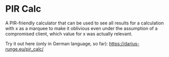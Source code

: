 # PIR Calc
A PIR-friendly calculator that can be used to see all results for a calculation with x as a marquee to make it oblivious even under the assumption of a compromised client, which value for x was actually relevant.

Try it out here (only in German language, so far): https://darius-runge.eu/pir_calc/
